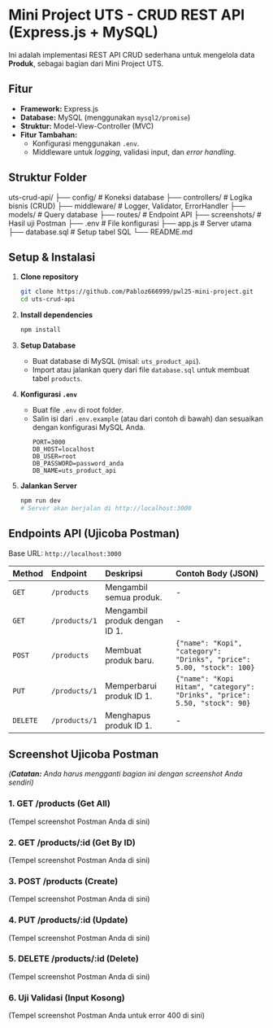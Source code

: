 # Mini Project UTS - CRUD REST API (Express.js + MySQL)

Ini adalah implementasi REST API CRUD sederhana untuk mengelola data **Produk**, sebagai bagian dari Mini Project UTS.

## Fitur

-   **Framework:** Express.js
-   **Database:** MySQL (menggunakan `mysql2/promise`)
-   **Struktur:** Model-View-Controller (MVC)
-   **Fitur Tambahan:**
    -   Konfigurasi menggunakan `.env`.
    -   Middleware untuk *logging*, validasi input, dan *error handling*.

## Struktur Folder

uts-crud-api/ ├── config/ # Koneksi database ├── controllers/ # Logika bisnis (CRUD) ├── middleware/ # Logger, Validator, ErrorHandler ├── models/ # Query database ├── routes/ # Endpoint API ├── screenshots/ # Hasil uji Postman ├── .env # File konfigurasi ├── app.js # Server utama ├── database.sql # Setup tabel SQL └── README.md

## Setup & Instalasi

1.  **Clone repository**
    ```bash
    git clone https://github.com/Pabloz666999/pwl25-mini-project.git
    cd uts-crud-api
    ```

2.  **Install dependencies**
    ```bash
    npm install
    ```

3.  **Setup Database**
    -   Buat database di MySQL (misal: `uts_product_api`).
    -   Import atau jalankan query dari file `database.sql` untuk membuat tabel `products`.

4.  **Konfigurasi `.env`**
    -   Buat file `.env` di root folder.
    -   Salin isi dari `.env.example` (atau dari contoh di bawah) dan sesuaikan dengan konfigurasi MySQL Anda.
        ```env
        PORT=3000
        DB_HOST=localhost
        DB_USER=root
        DB_PASSWORD=password_anda
        DB_NAME=uts_product_api
        ```

5.  **Jalankan Server**
    ```bash
    npm run dev
    # Server akan berjalan di http://localhost:3000
    ```

## Endpoints API (Ujicoba Postman)

Base URL: `http://localhost:3000`

| Method | Endpoint | Deskripsi | Contoh Body (JSON) |
| :--- | :--- | :--- | :--- |
| `GET` | `/products` | Mengambil semua produk. | - |
| `GET` | `/products/1` | Mengambil produk dengan ID 1. | - |
| `POST` | `/products` | Membuat produk baru. | `{"name": "Kopi", "category": "Drinks", "price": 5.00, "stock": 100}` |
| `PUT` | `/products/1` | Memperbarui produk ID 1. | `{"name": "Kopi Hitam", "category": "Drinks", "price": 5.50, "stock": 90}` |
| `DELETE` | `/products/1` | Menghapus produk ID 1. | - |

## Screenshot Ujicoba Postman

*(**Catatan:** Anda harus mengganti bagian ini dengan screenshot Anda sendiri)*

### 1. GET /products (Get All)
(Tempel screenshot Postman Anda di sini)

### 2. GET /products/:id (Get By ID)
(Tempel screenshot Postman Anda di sini)

### 3. POST /products (Create)
(Tempel screenshot Postman Anda di sini)

### 4. PUT /products/:id (Update)
(Tempel screenshot Postman Anda di sini)

### 5. DELETE /products/:id (Delete)
(Tempel screenshot Postman Anda di sini)

### 6. Uji Validasi (Input Kosong)
(Tempel screenshot Postman Anda untuk error 400 di sini)
